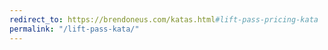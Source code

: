 ```yaml
---
redirect_to: https://brendoneus.com/katas.html#lift-pass-pricing-kata
permalink: "/lift-pass-kata/"
---
```

